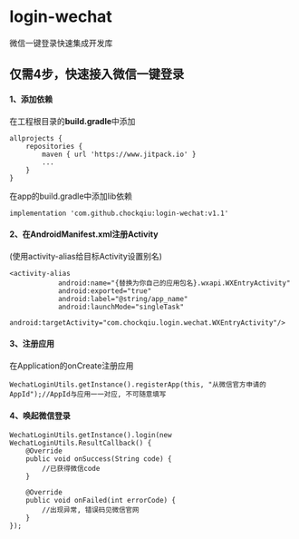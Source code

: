 # login-wechat
微信一键登录快速集成开发库

## 仅需4步，快速接入微信一键登录
#### 1、添加依赖
在工程根目录的**build.gradle**中添加
```
allprojects {
	repositories {
		maven { url 'https://www.jitpack.io' }
		...
	}
}
```
在app的build.gradle中添加lib依赖
```
implementation 'com.github.chockqiu:login-wechat:v1.1'
```

#### 2、在AndroidManifest.xml注册Activity
(使用activity-alias给目标Activity设置别名)
```
<activity-alias
            android:name="{替换为你自己的应用包名}.wxapi.WXEntryActivity"
            android:exported="true"
            android:label="@string/app_name"
            android:launchMode="singleTask"
            android:targetActivity="com.chockqiu.login.wechat.WXEntryActivity"/>
```

#### 3、注册应用
在Application的onCreate注册应用
```
WechatLoginUtils.getInstance().registerApp(this, "从微信官方申请的AppId");//AppId与应用一一对应, 不可随意填写
```

#### 4、唤起微信登录
```
WechatLoginUtils.getInstance().login(new WechatLoginUtils.ResultCallback() {
    @Override
    public void onSuccess(String code) {
        //已获得微信code
    }

    @Override
    public void onFailed(int errorCode) {
        //出现异常, 错误码见微信官网
    }
});
```
